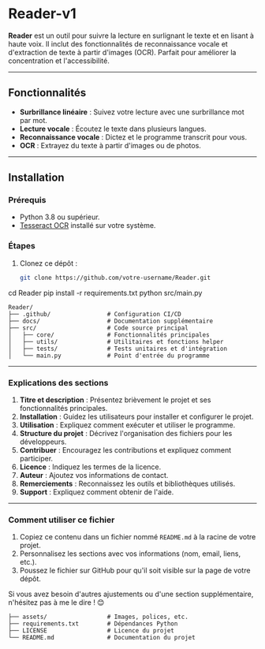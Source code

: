 # Reader-v1

**Reader** est un outil pour suivre la lecture en surlignant le texte et en lisant à haute voix. Il inclut des fonctionnalités de reconnaissance vocale et d'extraction de texte à partir d'images (OCR). Parfait pour améliorer la concentration et l'accessibilité.

---

## Fonctionnalités

- **Surbrillance linéaire** : Suivez votre lecture avec une surbrillance mot par mot.
- **Lecture vocale** : Écoutez le texte dans plusieurs langues.
- **Reconnaissance vocale** : Dictez et le programme transcrit pour vous.
- **OCR** : Extrayez du texte à partir d'images ou de photos.

---

## Installation

### Prérequis
- Python 3.8 ou supérieur.
- [Tesseract OCR](https://github.com/tesseract-ocr/tesseract) installé sur votre système.

### Étapes
1. Clonez ce dépôt :
   ```bash
   git clone https://github.com/votre-username/Reader.git

cd Reader
pip install -r requirements.txt
python src/main.py

```plaintext
Reader/
├── .github/                # Configuration CI/CD
├── docs/                   # Documentation supplémentaire
├── src/                    # Code source principal
│   ├── core/               # Fonctionnalités principales
│   ├── utils/              # Utilitaires et fonctions helper
│   ├── tests/              # Tests unitaires et d'intégration
│   └── main.py             # Point d'entrée du programme
```
---

### **Explications des sections**

1. **Titre et description** : Présentez brièvement le projet et ses fonctionnalités principales.
2. **Installation** : Guidez les utilisateurs pour installer et configurer le projet.
3. **Utilisation** : Expliquez comment exécuter et utiliser le programme.
4. **Structure du projet** : Décrivez l'organisation des fichiers pour les développeurs.
5. **Contribuer** : Encouragez les contributions et expliquez comment participer.
6. **Licence** : Indiquez les termes de la licence.
7. **Auteur** : Ajoutez vos informations de contact.
8. **Remerciements** : Reconnaissez les outils et bibliothèques utilisés.
9. **Support** : Expliquez comment obtenir de l'aide.

---

### **Comment utiliser ce fichier**
1. Copiez ce contenu dans un fichier nommé `README.md` à la racine de votre projet.
2. Personnalisez les sections avec vos informations (nom, email, liens, etc.).
3. Poussez le fichier sur GitHub pour qu'il soit visible sur la page de votre dépôt.

Si vous avez besoin d'autres ajustements ou d'une section supplémentaire, n'hésitez pas à me le dire ! 😊
```plaintext
├── assets/                 # Images, polices, etc.
├── requirements.txt        # Dépendances Python
├── LICENSE                 # Licence du projet
└── README.md               # Documentation du projet

